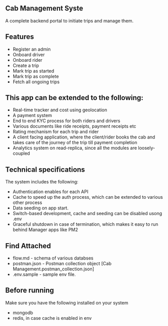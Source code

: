 ## Cab Management Syste
A complete backend portal to initiate trips and manage them.

## Features
* Register an admin
* Onboard driver
* Onboard rider
* Create a trip
* Mark trip as started
* Mark trip as complete
* Fetch all ongoing trips

## This app can be extended to the following: 
* Real-time tracker and cost using geolocation
* A payment system
* End to end KYC process for both riders and drivers
* Various documents like ride receipts, payment receipts etc
* Rating mechanism for each trip and rider
* A client facing application, where the client/rider books the cab and takes care of the journey of the trip till payment completion
* Analytics system on read-replica, since all the modules are loosely-coupled


## Technical specifications
The system includes the following:
* Authentication enables for each API
* Cache to speed up the auth process, which can be extended to various other process
* Data seeding on app start.
* Switch-based development, cache and seeding can be disabled usong .env
* Graceful shutdown in case of termination, which makes it easy to run behind Manager apps like PM2


## Find Attached
* flow.md - schema of various databses
* postman.json - Postman collection object [Cab Management.postman_collection.json]
* .env.sample - sample env file.

## Before running
Make sure you have the following installed on your system
* mongodb
* redis, in case cache is enabled in env
